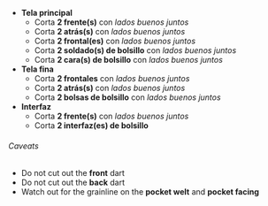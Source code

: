 - **Tela principal**
  - Corta **2 frente(s)** con _lados buenos juntos_
  - Corta **2 atrás(s)** con _lados buenos juntos_
  - Corta **2 frontal(es)** con _lados buenos juntos_
  - Corta **2 soldado(s) de bolsillo** con _lados buenos juntos_
  - Corta **2 cara(s) de bolsillo** con _lados buenos juntos_
- **Tela fina**
  - Corta **2 frontales** con _lados buenos juntos_
  - Corta **2 atrás(s)** con _lados buenos juntos_
  - Corta **2 bolsas de bolsillo** con _lados buenos juntos_
- **Interfaz**
  - Corta **2 frente(s)** con _lados buenos juntos_
  - Corta **2 interfaz(es) de bolsillo**

<Warning>

###### Caveats

- Do not cut out the **front** dart
- Do not cut out the **back** dart
- Watch out for the grainline on the **pocket welt** and **pocket facing**

</Warning>
